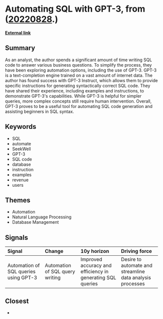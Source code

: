 # __Automating SQL with GPT-3__, from ([20220828](https://kghosh.substack.com/p/20220828).)

__[External link](https://blog.seekwell.io/gpt3)__



## Summary

As an analyst, the author spends a significant amount of time writing SQL code to answer various business questions. To simplify the process, they have been exploring automation options, including the use of GPT-3. GPT-3 is a text-completion engine trained on a vast amount of internet data. The author has found success with GPT-3 Instruct, which allows them to provide specific instructions for generating syntactically correct SQL code. They have shared their experience, including examples and instructions, to demonstrate GPT-3's capabilities. While GPT-3 is helpful for simpler queries, more complex concepts still require human intervention. Overall, GPT-3 proves to be a useful tool for automating SQL code generation and assisting beginners in SQL syntax.

## Keywords

* SQL
* automate
* SeekWell
* GPT-3
* SQL code
* database
* instruction
* examples
* revenue
* users

## Themes

* Automation
* Natural Language Processing
* Database Management

## Signals

| Signal                                | Change                          | 10y horizon                                                | Driving force                                             |
|:--------------------------------------|:--------------------------------|:-----------------------------------------------------------|:----------------------------------------------------------|
| Automation of SQL queries using GPT-3 | Automation of SQL query writing | Improved accuracy and efficiency in generating SQL queries | Desire to automate and streamline data analysis processes |

## Closest

* 